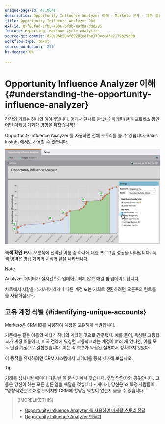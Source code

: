 ```yaml
---
unique-page-id: 4718648
description: Opportunity Influence Analyzer 이해 - Marketo 문서 - 제품 설명서
title: Opportunity Influence Analyzer 이해
exl-id: 87f85fed-1fb5-4906-bfdb-a9fda7ddd295
feature: Reporting, Revenue Cycle Analytics
source-git-commit: d20a9bb584f69282eefae3704ce4be2179b29d0b
workflow-type: tm+mt
source-wordcount: '255'
ht-degree: 0%

---
```


# Opportunity Influence Analyzer 이해 {#understanding-the-opportunity-influence-analyzer}

각각의 기회는 하나의 이야기입니다. 어디서 단서를 만났니? 마케팅/판매 프로세스 동안 어떤 마케팅 기회가 영향을 미쳤습니까?

Opportunity Influence Analyzer 를 사용하면 전체 스토리를 볼 수 있습니다. Sales Insight 에서도 사용할 수 있습니다.

![](assets/image2015-6-23-14-3a43-3a35-1.png)

**녹색 확인 표시**. 오른쪽에 선택된 이름 중 하나에 대한 프로그램 성공을 나타냅니다. 녹색 영역은 영업 기회의 시작과 끝을 나타냅니다.

>[!NOTE]
>
>Analyzer 데이터가 실시간으로 업데이트되지 않고 매일 밤 업데이트됩니다.

차트에서 사람을 추가/제거하거나 다른 계정 또는 기회로 전환하려면 오른쪽의 컨트롤을 사용하십시오.

## 고유 계정 식별 {#identifying-unique-accounts}

Marketo은 CRM ID를 사용하여 계정을 고유하게 식별합니다.

기존에는 같은 이름의 계좌가 하나의 계좌인 것으로 간주됐다. 예를 들어, 워싱턴 고등학교가 계정 이름이고, 미국 전역에 워싱턴 고등학교라는 계정이 여러 개 있다면, 이를 모두 단일 계정으로 결합했습니다. 이는 각 학교가 독립된 실체여서 정확하지 않았다.

이 동작을 유지하려면 CRM 시스템에서 데이터를 중복 제거해 보십시오.

>[!TIP]
>
>거래를 성사시킬 때마다 다음 날 이 분석기에서 찾습니다. 영업 담당자와 공유합니다. 그들은 당신이 하는 모든 힘든 일을 깨달을 것입니다 - 게다가, 당신은 왜 특정 사람들이 &quot;영향력있는&quot;것처럼 보이지만 CRM에 할당된 역할이 없는지 물을 수 있습니다.

>[!MORELIKETHIS]
>
>* [Opportunity Influence Analyzer 를 사용하여 마케팅 스토리 전달](/help/marketo/product-docs/reporting/revenue-cycle-analytics/opportunity-influence-analyzer/tell-the-marketing-story-with-an-opportunity-influence-analyzer.md)
>* [Opportunity Influence Analyzer 만들기](/help/marketo/product-docs/reporting/revenue-cycle-analytics/opportunity-influence-analyzer/create-an-opportunity-influence-analyzer.md)
